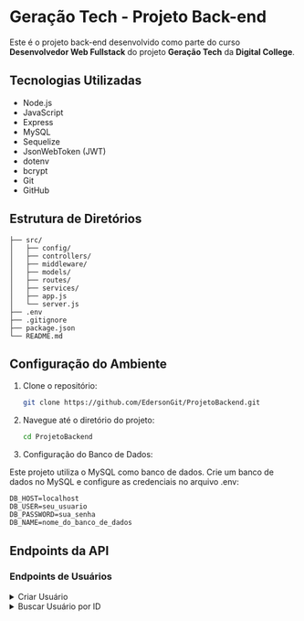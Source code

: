 # Geração Tech - Projeto Back-end

Este é o projeto back-end desenvolvido como parte do curso **Desenvolvedor Web Fullstack** do projeto **Geração Tech** da **Digital College**.

## Tecnologias Utilizadas

- Node.js
- JavaScript
- Express
- MySQL
- Sequelize
- JsonWebToken (JWT)
- dotenv
- bcrypt
- Git
- GitHub

## Estrutura de Diretórios

```plaintext
├── src/
│   ├── config/
│   ├── controllers/
│   ├── middleware/
│   ├── models/
│   ├── routes/
│   ├── services/
│   ├── app.js
│   └── server.js
├── .env
├── .gitignore
├── package.json
└── README.md
```

## Configuração do Ambiente

1. Clone o repositório:

    ```bash
    git clone https://github.com/EdersonGit/ProjetoBackend.git
    ```

2. Navegue até o diretório do projeto:

    ```bash
    cd ProjetoBackend
    ```

3. Configuração do Banco de Dados:

Este projeto utiliza o MySQL como banco de dados. Crie um banco de dados no MySQL e configure as credenciais no arquivo .env:

    DB_HOST=localhost
    DB_USER=seu_usuario
    DB_PASSWORD=sua_senha
    DB_NAME=nome_do_banco_de_dados

## Endpoints da API

### Endpoints de Usuários

<details>
  <summary> Criar Usuário</summary>

  - **POST** `/v1/user`
    - **Headers**:
      - `Content-type: application/json`
      - `Authorization: Bearer <JWT>`
    - **Payload**:
      ```json
      {
        "firstname": "user firstname",
        "surname": "user surname",
        "email": "user@mail.com",
        "password": "123@123",
        "confirmPassword": "123@123"
      }
      ```
    - **Response Status Code**:
      - `201 Created`: Cadastro bem-sucedido.
      - `400 Bad Request`: Dados incorretos na requisição.

</details>

<details>
  <summary> Buscar Usuário por ID</summary>

- **GET** `/v1/user/:id`
  - **Response Body**:
    ```json
    {
      "id": 1,
      "firstname": "user firstname",
      "surname": "user surname",
      "email": "user@mail.com"
    }
    ```
  - **Response Status Code**:
    - `200 OK`: Requisição bem-sucedida.
    - `404 Not Found`: Usuário não encontrado.
<details>

<details>
  <summary> Atualizar Usuário</summary>

- **PUT** `/v1/user/:id`
  - **Headers**:
    - `Content-type: application/json`
    - `Authorization: Bearer <JWT>`
  - **Payload**:
    ```json
    {
      "firstname": "user firstname",
      "surname": "user surname",
      "email": "user@mail.com"
    }
    ```
  - **Response Status Code**:
    - `204 No Content`: Atualização bem-sucedida, sem conteúdo de resposta.
    - `400 Bad Request`: Dados incorretos na requisição.
    - `401 Unauthorized`: Token de autorização não enviado ou incorreto.
    - `404 Not Found`: Usuário não encontrado.
<details>

<details>
  <summary> Deletar Usuário</summary>

- **DELETE** `/v1/user/:id`
  - **Headers**:
    - `Content-type: application/json`
    - `Authorization: Bearer <JWT>`
  - **Response Status Code**:
    - `204 No Content`: Exclusão bem-sucedida, sem conteúdo de resposta.
    - `401 Unauthorized`: Token de autorização não enviado ou incorreto.
    - `404 Not Found`: Usuário não encontrado.
<details>

### Endpoints de Categorias

<details>
  <summary> Listar Categorias </summary>

- **GET** `/v1/category/search`
  - **Query Params**:
    - `limit=-1`: Limite de itens por página. Use `-1` para buscar todos os itens (padrão: 12).
    - `page=1`: Página dos dados retornados (padrão: 1).
    - `fields=name,slug`: Limita os campos retornados.
    - `use_in_menu=true`: Filtra categorias que podem aparecer no menu.
  - **Response Body**:
    ```json
    {
      "data": [
        {
          "id": 1,
          "name": "Shoes",
          "slug": "shoes",
          "use_in_menu": true
        },
        {
          "id": 2,
          "name": "Offers",
          "slug": "offers",
          "use_in_menu": true
        },
        {
          "id": 3,
          "name": "Black Friday",
          "slug": "black-friday",
          "use_in_menu": false
        }
      ],
      "total": 10,
      "limit": -1,
      "page": 1
    }
    ```
  - **Response Status Code**:
    - `200 OK`: Requisição bem-sucedida.
    - `400 Bad Request`: Dados incorretos na requisição.
<details>

<details>
  <summary> Buscar Categoria por ID </summary>

- **GET** `/v1/category/:id`
  - **Response Body**:
    ```json
    {
      "id": 1,
      "name": "Shoes",
      "slug": "shoes",
      "use_in_menu": true
    }
    ```
  - **Response Status Code**:
    - `200 OK`: Requisição bem-sucedida.
    - `404 Not Found`: Categoria não encontrada.
<details>

<details>
  <summary> Criar Categoria </summary>

- **POST** `/v1/category`
  - **Headers**:
    - `Content-type: application/json`
    - `Authorization: Bearer <JWT>`
  - **Payload**:
    ```json
    {
      "name": "Shoes",
      "slug": "shoes",
      "use_in_menu": true
    }
    ```
  - **Response Status Code**:
    - `201 Created`: Cadastro bem-sucedido.
    - `400 Bad Request`: Dados incorretos na requisição.
    - `401 Unauthorized`: Token de autorização não enviado ou incorreto.
<details>

<details>
  <summary> Atualizar Categoria </summary>

- **PUT** `/v1/category/:id`
  - **Headers**:
    - `Content-type: application/json`
    - `Authorization: Bearer <JWT>`
  - **Payload**:
    ```json
    {
      "name": "Shoes",
      "slug": "shoes",
      "use_in_menu": true
    }
    ```
  - **Response Status Code**:
    - `204 No Content`: Atualização bem-sucedida, sem conteúdo de resposta.
    - `400 Bad Request`: Dados incorretos na requisição.
    - `401 Unauthorized`: Token de autorização não enviado ou incorreto.
    - `404 Not Found`: Categoria não encontrada.
<details>

<details>
  <summary> Deletar Categoria </summary>

- **DELETE** `/v1/category/:id`
  - **Headers**:
    - `Content-type: application/json`
    - `Authorization: Bearer <JWT>`
  - **Response Status Code**:
    - `204 No Content`: Exclusão bem-sucedida, sem conteúdo de resposta.
    - `401 Unauthorized`: Token de autorização não enviado ou incorreto.
    - `404 Not Found`: Categoria não encontrada.
<details>

### Endpoints de Produtos

<details>
  <summary> Listar Produtos </summary>

- **GET** `/v1/product/search`
  - **Query Params**:
    - `limit=30`: Limite de itens por página. Use `-1` para buscar todos os itens (padrão: 12).
    - `page=2`: Página dos dados retornados (padrão: 1).
    - `fields=name,images,price`: Limita os campos retornados.
    - `match=Tênis`: Filtra por termo que combine com o nome ou descrição.
    - `category_ids=15,24`: Filtra pelo ID das categorias.
    - `price-range=100-200`: Filtra por faixa de preços.
    - `option[45]=GG,PP`: Filtra pelo valor das opções disponíveis.
  - **Response Body**:
    ```json
    {
      "data": [
        {
          "id": 1,
          "enabled": true,
          "name": "Produto 01",
          "slug": "produto-01",
          "stock": 10,
          "description": "Descrição do produto 01",
          "price": 119.90,
          "price_with_discount": 99.90,
          "category_ids": [{"id": 1}, {"id": 15}, {"id": 24}, {"id": 68}],
          "images": [
            {
              "id": 1,
              "path": "https://store.com/media/product-01/image-01.png"
            },
            {
              "id": 2,
              "path": "https://store.com/media/product-01/image-02.png"
            },
            {
              "id": 3,
              "path": "https://store.com/media/product-01/image-02.jpg"
            }
          ],
          "options": [
            { 
              "id": 1,
              "title": "Cor",
              "values": ["PP", "GG"]
            },
            { 
              "id": 2,
              "title": "Tamanho",
              "values": ["P", "M", "G"]
            }
          ]
        }
      ],
      "total": 120,
      "limit": 12,
      "page": 1
    }
    ```
  - **Response Status Code**:
    - `200 OK`: Requisição bem-sucedida.
    - `400 Bad Request`: Dados incorretos na requisição.
<details>

<details>
  <summary> Buscar Produto por ID </summary>

- **GET** `/v1/product/:id`
  - **Response Body**:
    ```json
    {
      "id": 1,
      "enabled": true,
      "name": "Produto 01",
      "slug": "produto-01",
      "stock": 10,
      "description": "Descrição do produto 01",
      "price": 119.90,
      "price_with_discount": 99.90,
      "category_ids": [1],
      "images": [
        {
          "id": 1,
          "path": "https://store.com/media/product-01/image-01.png"
        },
        {
          "id": 2,
          "path": "https://store.com/media/product-01/image-02.png"
        },
        {
          "id": 3,
          "path": "https://store.com/media/product-01/image-02.jpg"
        }
      ],
      "options": [
        { 
          "id": 1,
          "title": "Cor",
          "values": ["PP", "GG"]
        },
        { 
          "id": 2,
          "title": "Tamanho",
          "values": ["P", "M", "G"]
        }
      ]
    }
    ```
  - **Response Status Code**:
    - `200 OK`: Requisição bem-sucedida.
    - `404 Not Found`: Produto não encontrado.
<details>

<details>
  <summary> Criar Produto </summary>

- **POST** `/v1/product`
  - **Headers**:
    - `Content-type: application/json`
    - `Authorization: Bearer <JWT>`
  - **Payload**:
    ```json
      {
    "enabled": true,
    "name": "Produto 01",
    "slug": "produto-01",
    "stock": 10,
    "description": "Descrição do produto 01",
    "price": 119.90,
    "price_with_discount": 99.90,
    "category_ids": [1, 15, 24, 68],
    "images": [ 
      {
        "type": "image/png",
        "content": "base64 da imagem 1" 
      },
      {
        "type": "image/png",
        "content": "base64 da imagem 2" 
      },
      {
        "type": "image/jpg",
        "content": "base64 da imagem 3" 
      }
    ],
    "options": [
      {
        "title": "Cor",
        "shape": "square",
        "radius": "4",
        "type": "text",
        "values": ["PP", "GG", "M"]
      },
      {
        "title": "Tamanho",
        "shape": "circle",
        "type": "color",
        "values": ["#000", "#333"]
      }
    ]
  }
    ```
  - **Response Status Code**:
    - `201 Created`: Cadastro bem-sucedido.
    - `400 Bad Request`: Dados incorretos na requisição.
    - `401 Unauthorized`: Token de autorização não enviado ou incorreto.
<details>

<details>
  <summary> Atualizar Produto </summary>

- **PUT** `/v1/product/:id`
  - **Headers**:
    - `Content-type: application/json`
    - `Authorization: Bearer <JWT>`
  - **Payload**:
    ```json
     {
    "enabled": true,
    "name": "Produto 01 atualizado",
    "slug": "produto-01-atualizado",
    "stock": 20,
    "description": "Descrição do produto 01 atualizado",
    "price": 49.9,
    "price_with_discount": 0,
    "category_ids": [1, 15, 24, 68],
    "images": [ 
      {
        "type": "image/png",
        "content": "base64 da imagem 1" 
      },
      {
        "id": 2,
        "deleted": true
      },
      {
        "id": 3,
        "content": "base64 da imagem 3" 
      },
      {
        "id": 1,
        "content": "https://store.com/media/product-01/image-01.jpg"
      }
    ],
    "options": [
      {
        "id": 1,
        "deleted": true
      },
      {
        "id": 2,
        "radius": "10px",
        "values": ["42/43", "44/45"]
      },
      {
        "title": "Tipo",
        "shape": "square",
        "type": "text",
        "values": ["100% algodão", "65% algodão"]
      }
    ]
  }
    ```
  - **Response Status Code**:
    - `204 No Content`: Atualização bem-sucedida, sem conteúdo de resposta.
    - `400 Bad Request`: Dados incorretos na requisição.
    - `401 Unauthorized`: Token de autorização não enviado ou incorreto.
    - `404 Not Found`: Produto não encontrado.
<details>

<details>
  <summary> Deletar Produto </summary>

- **DELETE** `/v1/product/:id`
  - **Headers**:
    - `Content-type: application/json`
    - `Authorization: Bearer <JWT>`
  - **Response Status Code**:
    - `204 No Content`: Exclusão bem-sucedida, sem conteúdo de resposta.
    - `401 Unauthorized`: Token de autorização não enviado ou incorreto.
    - `404 Not Found`: Produto não encontrado.
<details>

## Gerar Token

<details>
  <summary> Deletar Produto </summary>

-**Endpoint:** `POST /v1/user/token`
-**Headers:**
- `Content-type: application/json`
- `Authorization: Bearer <JWT>`
**Payload:**
```json
{
  "email": "user@mail.com",
  "password": "123@123"
}
```
**Response Body**:
```json
Copiar código
{
  "token": "<JWT>"
}
```
- **Response Status Code**:
    - `200 OK`: Retornado quando a requisição foi bem-sucedida..
    - `400 Bad Request`: Retornado quando a os dados da requisição estiverem incorretos.
<details>
